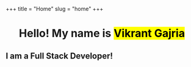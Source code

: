 +++
title = "Home"
slug = "home"
+++

<h1 style="text-align: center;">Hello! My name is <mark>Vikrant&nbsp;Gajria</mark></h1>

<h2> I am a Full Stack Developer! </h2>
